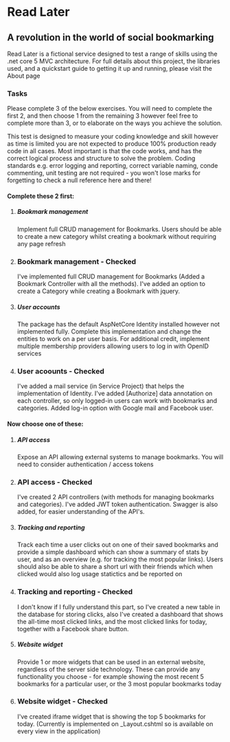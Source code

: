 <h1>Read Later</h1>
<h2>A revolution in the world of social bookmarking</h2>
Read Later is a fictional service designed to test a range of skills using the .net core 5 MVC architecture. For full details about this project, the libraries used, and a quickstart guide to getting it up and running, please visit the About page

<h3>Tasks</h3>
<p>Please complete 3 of the below exercises.  You will need to complete the first 2, and then choose 1 from the remaining 3 however feel free to complete more than 3, or to elaborate on the ways you achieve the solution.</p>
<p>
    This test is designed to measure your coding knowledge and skill however as time is limited you are not expected to produce 100% production ready code in all cases.  Most important is that the code works, and has the correct logical process
    and structure to solve the problem.  Coding standards e.g. error logging and reporting, correct variable naming, conde commenting, unit testing are not required - you won't lose marks for forgetting to check a null reference here and there!
</p>
<h4>Complete these 2 first:</h4>
<ol>
    <li>
        <h5>Bookmark management</h5>
        Implement full CRUD management for Bookmarks.  Users should be able to create a new category whilst creating a bookmark without requiring any page refresh
    </li>    
    <li>
        <h3>Bookmark management - Checked</h3>        
        I've implemented full CRUD management for Bookmarks (Added a Bookmark Controller with all the methods). I've added an option to create a Category while creating a Bookmark with jquery.
    </li>    
    <li>
        <h5>User accounts</h5>
        The package has the default AspNetCore Identity installed however not implemented fully.  Complete this implementation and change the entities to work on a per user basis.  For additional credit,
        implement multiple membership providers allowing users to log in with OpenID services
    </li>    
    <li>
        <h3>User acoounts - Checked</h3>        
        I've added a mail service (in Service Project) that helps the implementation of Identity. I've added [Authorize] data annotation on each controller, so only logged-in users can work with bookmarks and categories. Added log-in option with Google mail and Facebook user.
    </li>
</ol>
<h4>Now choose one of these:</h4>
<ol>
    <li>
        <h5>API access</h5>
        Expose an API allowing external systems to manage bookmarks.  You will need to consider authentication / access tokens
    </li>    
     <li>
        <h3>API access - Checked</h3>        
        I've created 2 API controllers (with methods for managing bookmarks and categories). I've added JWT token authentication. Swagger is also added, for easier understanding of the API's.
    </li>
    <li>
        <h5>Tracking and reporting</h5>
        Track each time a user clicks out on one of their saved bookmarks and provide a simple dashboard which can show a summary of stats by user, and as an overview (e.g. for tracking the most popular links).
        Users should also be able to share a short url with their friends which when clicked would also log usage statictics and be reported on
    </li>
    <li>
        <h3>Tracking and reporting - Checked</h3>        
        I don't know if I fully understand this part, so I've created a new table in the database for storing clicks, also I've created a dashboard that shows the all-time most clicked links, and the most clicked links for today, together with a Facebook share button.
    </li>
    <li class="three">
        <h5>Website widget</h5>
        Provide 1 or more widgets that can be used in an external website, regardless of the server side technology.  These can provide any functionality you choose - for example showing the most recent 5 bookmarks for a particular user, or the 3 most popular bookmarks today
    </li>    
    <li>
        <h3>Website widget - Checked</h3>        
        I've created iframe widget that is showing the top 5 bookmarks for today. (Currently is implemented on _Layout.cshtml so is available on every view in the application)
    </li>
</ol>
